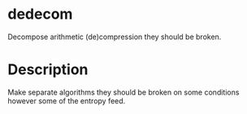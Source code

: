 # dedecom
Decompose arithmetic (de)compression they should be broken.

# Description
Make separate algorithms they should be broken on some conditions however some of the entropy feed.
